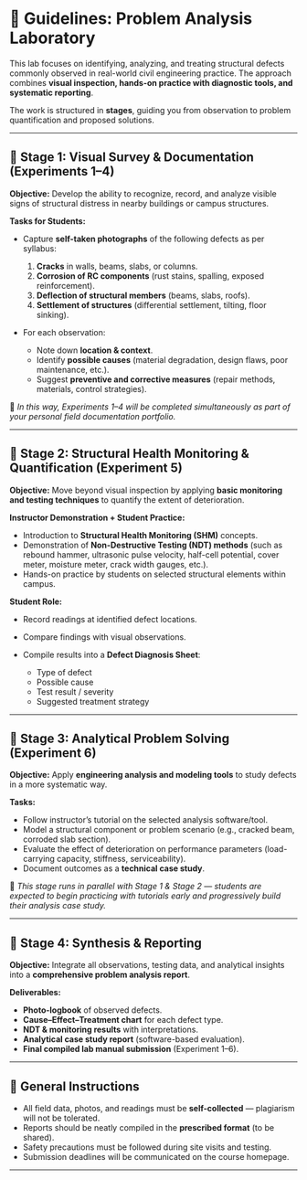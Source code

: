 # 📝 Guidelines: Problem Analysis Laboratory

This lab focuses on identifying, analyzing, and treating structural defects commonly observed in real-world civil engineering practice. The approach combines **visual inspection, hands-on practice with diagnostic tools, and systematic reporting**.

The work is structured in **stages**, guiding you from observation to problem quantification and proposed solutions.

---

## 🔹 Stage 1: Visual Survey & Documentation (Experiments 1–4)

**Objective:**
Develop the ability to recognize, record, and analyze visible signs of structural distress in nearby buildings or campus structures.

**Tasks for Students:**

* Capture **self-taken photographs** of the following defects as per syllabus:

  1. **Cracks** in walls, beams, slabs, or columns.
  2. **Corrosion of RC components** (rust stains, spalling, exposed reinforcement).
  3. **Deflection of structural members** (beams, slabs, roofs).
  4. **Settlement of structures** (differential settlement, tilting, floor sinking).

* For each observation:

  * Note down **location & context**.
  * Identify **possible causes** (material degradation, design flaws, poor maintenance, etc.).
  * Suggest **preventive and corrective measures** (repair methods, materials, control strategies).

📌 *In this way, Experiments 1–4 will be completed simultaneously as part of your personal field documentation portfolio.*

---

## 🔹 Stage 2: Structural Health Monitoring & Quantification (Experiment 5)

**Objective:**
Move beyond visual inspection by applying **basic monitoring and testing techniques** to quantify the extent of deterioration.

**Instructor Demonstration + Student Practice:**

* Introduction to **Structural Health Monitoring (SHM)** concepts.
* Demonstration of **Non-Destructive Testing (NDT) methods** (such as rebound hammer, ultrasonic pulse velocity, half-cell potential, cover meter, moisture meter, crack width gauges, etc.).
* Hands-on practice by students on selected structural elements within campus.

**Student Role:**

* Record readings at identified defect locations.
* Compare findings with visual observations.
* Compile results into a **Defect Diagnosis Sheet**:

  * Type of defect
  * Possible cause
  * Test result / severity
  * Suggested treatment strategy

---

## 🔹 Stage 3: Analytical Problem Solving (Experiment 6)

**Objective:**
Apply **engineering analysis and modeling tools** to study defects in a more systematic way.

**Tasks:**

* Follow instructor’s tutorial on the selected analysis software/tool.
* Model a structural component or problem scenario (e.g., cracked beam, corroded slab section).
* Evaluate the effect of deterioration on performance parameters (load-carrying capacity, stiffness, serviceability).
* Document outcomes as a **technical case study**.

📌 *This stage runs in parallel with Stage 1 & Stage 2 — students are expected to begin practicing with tutorials early and progressively build their analysis case study.*

---

## 🔹 Stage 4: Synthesis & Reporting

**Objective:**
Integrate all observations, testing data, and analytical insights into a **comprehensive problem analysis report**.

**Deliverables:**

* **Photo-logbook** of observed defects.
* **Cause–Effect–Treatment chart** for each defect type.
* **NDT & monitoring results** with interpretations.
* **Analytical case study report** (software-based evaluation).
* **Final compiled lab manual submission** (Experiment 1–6).

---

## 📌 General Instructions

* All field data, photos, and readings must be **self-collected** — plagiarism will not be tolerated.
* Reports should be neatly compiled in the **prescribed format** (to be shared).
* Safety precautions must be followed during site visits and testing.
* Submission deadlines will be communicated on the course homepage.

---

